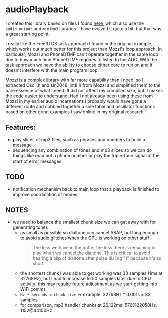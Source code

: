 # audioPlayback

I created this library based on files I found [here](https://github.com/atomic14/esp32-play-mp3-demo), which also use the `audio_output` and `minimp3` libraries. I have evolved it quite a bit, but that was a great starting point.

I really like the FreeRTOS task approach I found in the original example, which works out much better for this project than Mozzi's loop approach. In particular, Mozzi and PhoneDTMF can't operate together in the same loop due to how much time PhoneDTMF requires to listen to the ADC. With the task approach we have the ability to choose either core to run on and it doesn't interfere with the main program loop. 

[Mozzi](https://sensorium.github.io/Mozzi/) is a complex library with far more capability than I need, so I extracted Oscil.h and sin2048_int8.h from Mozzi and simplified them to the bare essence of what I need. It did not affect my compiled size, but it makes the code easier to understand. Had I not already been using these from Mozzi in my earlier audio incarnations I probably would have gone a different route and cobbled together a sine table and oscillator functions based on other great examples I saw online in my original research. 

## Features:
* play slices of mp3 files, such as phrases and numbers to build a message
* sequencing any combination of tones and mp3 slices so we can do things like read out a phone number or play the triple-tone signal at the start of error messages

## TODO
* notification mechanism back to main loop that a playback is finished to improve coordination of modes

## NOTES
* we need to balance the smallest chunk size we can get away with for generating tones
  * as small as possible so dialtone can cancel ASAP, but long enough to avoid audio glitches when the CPU is working on other stuff
    > The less we have in the buffer the less there is remaining to play when we cancel the dialtone. This is critical to avoid hearing a blip of dialtone after pulse dialing "1" because it's so short. 
  * the shortest chunk I was able to get working was 33 samples (1ms at 32768Hz), but I had to increase to 50 samples later due to CPU activity; this may require future adjustment as we start getting into WiFi comms
  * `Hz * seconds = chunk size` &rarr; example: 32768Hz * 0.001s = 33 samples
  * for comparison, mp3 handler chunks at 26.122ms: 576@22050Hz, 1152@44100Hz